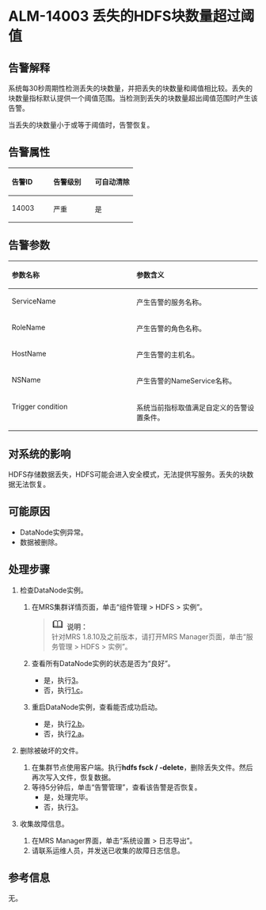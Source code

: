 # ALM-14003 丢失的HDFS块数量超过阈值<a name="ZH-CN_TOPIC_0191883093"></a>

## 告警解释<a name="zh-cn_topic_0191813959_section59880657"></a>

系统每30秒周期性检测丢失的块数量，并把丢失的块数量和阈值相比较。丢失的块数量指标默认提供一个阈值范围。当检测到丢失的块数量超出阈值范围时产生该告警。

当丢失的块数量小于或等于阈值时，告警恢复。

## 告警属性<a name="zh-cn_topic_0191813959_section2055005"></a>

<a name="zh-cn_topic_0191813959_table47050372"></a>
<table><thead align="left"><tr id="zh-cn_topic_0191813959_row2854726"><th class="cellrowborder" valign="top" width="33.33333333333333%" id="mcps1.1.4.1.1"><p id="zh-cn_topic_0191813959_p29906272"><a name="zh-cn_topic_0191813959_p29906272"></a><a name="zh-cn_topic_0191813959_p29906272"></a>告警ID</p>
</th>
<th class="cellrowborder" valign="top" width="33.33333333333333%" id="mcps1.1.4.1.2"><p id="zh-cn_topic_0191813959_p6488958"><a name="zh-cn_topic_0191813959_p6488958"></a><a name="zh-cn_topic_0191813959_p6488958"></a>告警级别</p>
</th>
<th class="cellrowborder" valign="top" width="33.33333333333333%" id="mcps1.1.4.1.3"><p id="zh-cn_topic_0191813959_p55843593"><a name="zh-cn_topic_0191813959_p55843593"></a><a name="zh-cn_topic_0191813959_p55843593"></a>可自动清除</p>
</th>
</tr>
</thead>
<tbody><tr id="zh-cn_topic_0191813959_row27037160"><td class="cellrowborder" valign="top" width="33.33333333333333%" headers="mcps1.1.4.1.1 "><p id="zh-cn_topic_0191813959_p42526340"><a name="zh-cn_topic_0191813959_p42526340"></a><a name="zh-cn_topic_0191813959_p42526340"></a>14003</p>
</td>
<td class="cellrowborder" valign="top" width="33.33333333333333%" headers="mcps1.1.4.1.2 "><p id="zh-cn_topic_0191813959_p22081476"><a name="zh-cn_topic_0191813959_p22081476"></a><a name="zh-cn_topic_0191813959_p22081476"></a>严重</p>
</td>
<td class="cellrowborder" valign="top" width="33.33333333333333%" headers="mcps1.1.4.1.3 "><p id="zh-cn_topic_0191813959_p43769104"><a name="zh-cn_topic_0191813959_p43769104"></a><a name="zh-cn_topic_0191813959_p43769104"></a>是</p>
</td>
</tr>
</tbody>
</table>

## 告警参数<a name="zh-cn_topic_0191813959_section18495050"></a>

<a name="zh-cn_topic_0191813959_table55636561"></a>
<table><thead align="left"><tr id="zh-cn_topic_0191813959_row36019552"><th class="cellrowborder" valign="top" width="50%" id="mcps1.1.3.1.1"><p id="zh-cn_topic_0191813959_p31902563"><a name="zh-cn_topic_0191813959_p31902563"></a><a name="zh-cn_topic_0191813959_p31902563"></a>参数名称</p>
</th>
<th class="cellrowborder" valign="top" width="50%" id="mcps1.1.3.1.2"><p id="zh-cn_topic_0191813959_p33970848"><a name="zh-cn_topic_0191813959_p33970848"></a><a name="zh-cn_topic_0191813959_p33970848"></a>参数含义</p>
</th>
</tr>
</thead>
<tbody><tr id="zh-cn_topic_0191813959_row175293"><td class="cellrowborder" valign="top" width="50%" headers="mcps1.1.3.1.1 "><p id="zh-cn_topic_0191813959_p14198754"><a name="zh-cn_topic_0191813959_p14198754"></a><a name="zh-cn_topic_0191813959_p14198754"></a>ServiceName</p>
</td>
<td class="cellrowborder" valign="top" width="50%" headers="mcps1.1.3.1.2 "><p id="zh-cn_topic_0191813959_p9248440"><a name="zh-cn_topic_0191813959_p9248440"></a><a name="zh-cn_topic_0191813959_p9248440"></a>产生告警的服务名称。</p>
</td>
</tr>
<tr id="zh-cn_topic_0191813959_row16127101"><td class="cellrowborder" valign="top" width="50%" headers="mcps1.1.3.1.1 "><p id="zh-cn_topic_0191813959_p31226782"><a name="zh-cn_topic_0191813959_p31226782"></a><a name="zh-cn_topic_0191813959_p31226782"></a>RoleName</p>
</td>
<td class="cellrowborder" valign="top" width="50%" headers="mcps1.1.3.1.2 "><p id="zh-cn_topic_0191813959_p46341445"><a name="zh-cn_topic_0191813959_p46341445"></a><a name="zh-cn_topic_0191813959_p46341445"></a>产生告警的角色名称。</p>
</td>
</tr>
<tr id="zh-cn_topic_0191813959_row14419821"><td class="cellrowborder" valign="top" width="50%" headers="mcps1.1.3.1.1 "><p id="zh-cn_topic_0191813959_p27154837"><a name="zh-cn_topic_0191813959_p27154837"></a><a name="zh-cn_topic_0191813959_p27154837"></a>HostName</p>
</td>
<td class="cellrowborder" valign="top" width="50%" headers="mcps1.1.3.1.2 "><p id="zh-cn_topic_0191813959_p52058165"><a name="zh-cn_topic_0191813959_p52058165"></a><a name="zh-cn_topic_0191813959_p52058165"></a>产生告警的主机名。</p>
</td>
</tr>
<tr id="zh-cn_topic_0191813959_row65870306"><td class="cellrowborder" valign="top" width="50%" headers="mcps1.1.3.1.1 "><p id="zh-cn_topic_0191813959_p33894570"><a name="zh-cn_topic_0191813959_p33894570"></a><a name="zh-cn_topic_0191813959_p33894570"></a>NSName</p>
</td>
<td class="cellrowborder" valign="top" width="50%" headers="mcps1.1.3.1.2 "><p id="zh-cn_topic_0191813959_p61105663"><a name="zh-cn_topic_0191813959_p61105663"></a><a name="zh-cn_topic_0191813959_p61105663"></a>产生告警的NameService名称。</p>
</td>
</tr>
<tr id="zh-cn_topic_0191813959_row13080057"><td class="cellrowborder" valign="top" width="50%" headers="mcps1.1.3.1.1 "><p id="zh-cn_topic_0191813959_p52851724"><a name="zh-cn_topic_0191813959_p52851724"></a><a name="zh-cn_topic_0191813959_p52851724"></a>Trigger condition</p>
</td>
<td class="cellrowborder" valign="top" width="50%" headers="mcps1.1.3.1.2 "><p id="zh-cn_topic_0191813959_p53131231"><a name="zh-cn_topic_0191813959_p53131231"></a><a name="zh-cn_topic_0191813959_p53131231"></a>系统当前指标取值满足自定义的告警设置条件。</p>
</td>
</tr>
</tbody>
</table>

## 对系统的影响<a name="zh-cn_topic_0191813959_section32237730"></a>

HDFS存储数据丢失，HDFS可能会进入安全模式，无法提供写服务。丢失的块数据无法恢复。

## 可能原因<a name="zh-cn_topic_0191813959_section21704116"></a>

-   DataNode实例异常。
-   数据被删除。

## 处理步骤<a name="zh-cn_topic_0191813959_section61119323"></a>

1.  检查DataNode实例。
    1.  在MRS集群详情页面，单击“组件管理 \> HDFS \> 实例”。

        >![](public_sys-resources/icon-note.gif) **说明：**   
        >针对MRS 1.8.10及之前版本，请打开MRS Manager页面，单击“服务管理 \> HDFS \> 实例”。  

    2.  查看所有DataNode实例的状态是否为“良好”。
        -   是，执行[3](#zh-cn_topic_0191813959_li572522141314)。
        -   否，执行[1.c](#zh-cn_topic_0191813959_li2677020115402)。

    3.  <a name="zh-cn_topic_0191813959_li2677020115402"></a>重启DataNode实例，查看能否成功启动。
        -   是，执行[2.b](#zh-cn_topic_0191813959_li4975462315402)。
        -   否，执行[2.a](#zh-cn_topic_0191813959_li435173115402)。

2.  删除被破坏的文件。
    1.  <a name="zh-cn_topic_0191813959_li435173115402"></a>在集群节点使用客户端。执行**hdfs fsck / -delete**，删除丢失文件。然后再次写入文件，恢复数据。
    2.  <a name="zh-cn_topic_0191813959_li4975462315402"></a>等待5分钟后，单击“告警管理”，查看该告警是否恢复。
        -   是，处理完毕。
        -   否，执行[3](#zh-cn_topic_0191813959_li572522141314)。

3.  <a name="zh-cn_topic_0191813959_li572522141314"></a>收集故障信息。
    1.  在MRS Manager界面，单击“系统设置 \> 日志导出”。
    2.  请联系运维人员，并发送已收集的故障日志信息。


## 参考信息<a name="zh-cn_topic_0191813959_section13202999"></a>

无。

